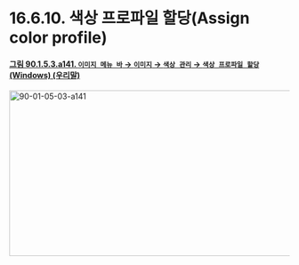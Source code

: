 # 16.6.10. 색상 프로파일 할당(Assign color profile)

<a id="90-01-05-03-a141"></a>

#### [그림 90.1.5.3.a141. `이미지 메뉴 바` → `이미지` → `색상 관리` → `색상 프로파일 할당` (Windows) (우리말)](./90-01-05-03-color_management.md#90-01-05-03-a141)
<img width="652" height="298" alt="90-01-05-03-a141" src="https://github.com/user-attachments/assets/face0a78-cd5e-4199-8cd8-54012068b6b0" />
